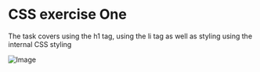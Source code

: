 # CSS exercise One
The task covers using the h1 tag, using the li tag as well as styling using the internal CSS styling


![Image](https://github.com/user-attachments/assets/024d8ce9-be2a-4ba7-b327-85ac2610e4a1)